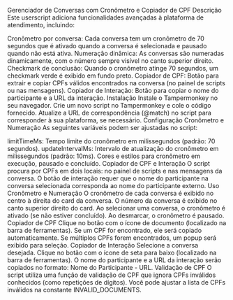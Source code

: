Gerenciador de Conversas com Cronômetro e Copiador de CPF
Descrição
Este userscript adiciona funcionalidades avançadas à plataforma de atendimento, incluindo:

Cronômetro por conversa: Cada conversa tem um cronômetro de 70 segundos que é ativado quando a conversa é selecionada e pausado quando não está ativa.
Numeração dinâmica: As conversas são numeradas dinamicamente, com o número sempre visível no canto superior direito.
Checkmark de conclusão: Quando o cronômetro atinge 70 segundos, um checkmark verde é exibido em fundo preto.
Copiador de CPF: Botão para extrair e copiar CPFs válidos encontrados na conversa (no painel de scripts ou nas mensagens).
Copiador de Interação: Botão para copiar o nome do participante e a URL da interação.
Instalação
Instale o Tampermonkey no seu navegador.
Crie um novo script no Tampermonkey e cole o código fornecido.
Atualize a URL de correspondência (@match) no script para corresponder à sua plataforma, se necessário.
Configuração
Cronômetro e Numeração
As seguintes variáveis podem ser ajustadas no script:

limitTimeMs: Tempo limite do cronômetro em milissegundos (padrão: 70 segundos).
updateIntervalMs: Intervalo de atualização do cronômetro em milissegundos (padrão: 10ms).
Cores e estilos para cronômetro em execução, pausado e concluído.
Copiador de CPF e Interação
O script procura por CPFs em dois locais: no painel de scripts e nas mensagens da conversa.
O botão de interação requer que o nome do participante na conversa selecionada corresponda ao nome do participante externo.
Uso
Cronômetro e Numeração
O cronômetro de cada conversa é exibido no centro à direita do card da conversa.
O número da conversa é exibido no canto superior direito do card.
Ao selecionar uma conversa, o cronômetro é ativado (se não estiver concluído).
Ao desmarcar, o cronômetro é pausado.
Copiador de CPF
Clique no botão com o ícone de documento (localizado na barra de ferramentas).
Se um CPF for encontrado, ele será copiado automaticamente.
Se múltiplos CPFs forem encontrados, um popup será exibido para seleção.
Copiador de Interação
Selecione a conversa desejada.
Clique no botão com o ícone de seta para baixo (localizado na barra de ferramentas).
O nome do participante e a URL da interação serão copiados no formato: Nome do Participante - URL.
Validação de CPF
O script utiliza uma função de validação de CPF que ignora CPFs inválidos conhecidos (como repetições de dígitos). Você pode ajustar a lista de CPFs inválidos na constante INVALID_DOCUMENTS.